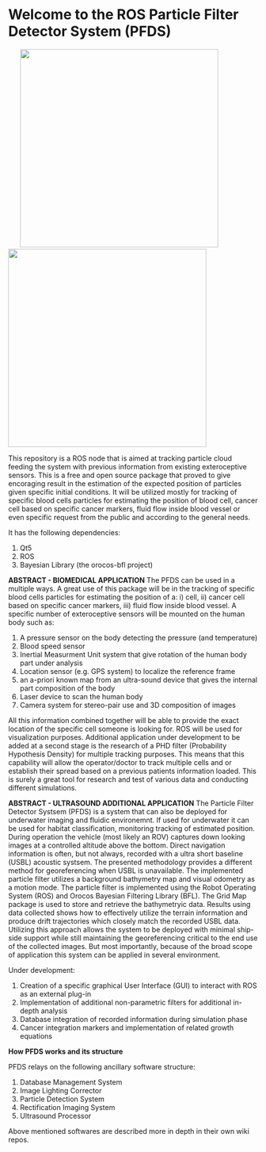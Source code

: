 # Welcome to the ROS Particle Filter Detector System (PFDS)
<div>
&nbsp 
&nbsp 
&nbsp 
<img src="https://user-images.githubusercontent.com/55800613/79771851-602b2b00-82fd-11ea-98ba-a53b54eeb381.png" width="400" height="400">
&nbsp 
&nbsp 
&nbsp 
&nbsp 
&nbsp 
<img src="https://user-images.githubusercontent.com/55800613/79771949-7cc76300-82fd-11ea-9a92-719507dcde5d.png" width="400" height="400">
</div>


This repository is a ROS node that is aimed at tracking particle cloud feeding the system with previous information from existing exteroceptive sensors. This is a free and open source package that proved to give encoraging result in the estimation of the expected position of particles given specific initial conditions. 
It will be utilized mostly for tracking of specific blood cells particles for estimating the position of blood cell, cancer cell based on specific cancer markers, fluid flow inside blood vessel or even specific request from the public and according to the general needs.

It has the following dependencies:
1. Qt5 
2. ROS
3. Bayesian Library (the orocos-bfl project)

**ABSTRACT - BIOMEDICAL APPLICATION**
The PFDS can be used in a multiple ways. A great use of this package will be in the tracking of specific blood cells particles for estimating the position of a: i) cell, ii) cancer cell based on specific cancer markers, iii) fluid flow inside blood vessel. A specific number of exteroceptive sensors will be mounted on the human body such as:
1. A pressure sensor on the body detecting the pressure (and temperature)
2. Blood speed sensor
3. Inertial Measurment Unit system that give rotation of the human body part under analysis
4. Location sensor (e.g. GPS system) to localize the reference frame
5. an a-priori known map from an ultra-sound device that gives the internal part composition of the body
6. Laser device to scan the human body
7. Camera system for stereo-pair use and 3D composition of images

All this information combined together will be able to provide the exact location of the specific cell someone is looking for. ROS will be used for visualization purposes. Additional application under development to be added at a second stage is the research of a PHD filter (Probability Hypothesis Density) for multiple tracking purposes. This means that this capability will allow the operator/doctor to track multiple cells and or establish their spread based on a previous patients information loaded. This is surely a great tool for research and test of various data and conducting different simulations.


**ABSTRACT - ULTRASOUND ADDITIONAL APPLICATION**
The Particle Filter Detector Systsem (PFDS) is a system that can also be deployed for underwater imaging and fluidic environemnt. 
If used for underwater it can be used for habitat  classification,  monitoring tracking of estimated position. During  operation the vehicle (most likely an ROV) captures down looking images at a controlled altitude above the bottom. Direct navigation information is often, but not always, recorded with a ultra short baseline (USBL) acoustic systsem. The presented  methodology provides a different method for georeferencing when USBL is unavailable. The implemented
particle filter utilizes a background bathymetry map and visual odometry as a motion mode.  The particle filter is implemented using the Robot Operating System (ROS) and Orocos Bayesian Filtering Library (BFL). The Grid Map package is used to store and retrieve the bathymetryic data.  Results using data collected shows how to effectively utilize the terrain information and produce drift trajectories which closely match the recorded USBL data. Utilizing this approach allows the system to be deployed with minimal ship-side support while still maintaining the georeferencing critical to the end use of the collected images. But most importantly, because of the broad scope of application this system can be applied in several environment.

Under development:
1. Creation of a specific graphical User Interface (GUI) to interact with ROS as an external plug-in
2. Implementation of additional non-parametric filters for additional in-depth analysis
3. Database integration of recorded information during simulation phase
4. Cancer integration markers and implementation of related growth equations

**How PFDS works and its structure**

PFDS relays on the following ancillary software structure:

1) Database Management System
2) Image Lighting Corrector
3) Particle Detection System
4) Rectification Imaging System
5) Ultrasound Processor

Above mentioned softwares are described more in depth in their own wiki repos.
